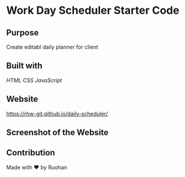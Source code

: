 # Work Day Scheduler Starter Code

## Purpose 
Create editabl daily planner for client  

## Built with
*HTML*
*CSS*
*JavaScript*

## Website
https://rhw-git.github.io/daily-scheduler/

## Screenshot of the Website

## Contribution
Made with ❤️ by Ruohan
